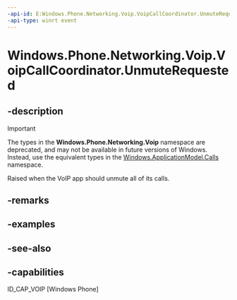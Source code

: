 ```yaml
---
-api-id: E:Windows.Phone.Networking.Voip.VoipCallCoordinator.UnmuteRequested
-api-type: winrt event
---
```


<!-- Event syntax
public event Windows.Foundation.TypedEventHandler UnmuteRequested<Windows.Phone.Networking.Voip.VoipCallCoordinator,  Windows.Phone.Networking.Voip.MuteChangeEventArgs>
-->

# Windows.Phone.Networking.Voip.VoipCallCoordinator.UnmuteRequested

## -description

> [!IMPORTANT]
> The types in the **Windows.Phone.Networking.Voip** namespace are deprecated, and may not be available in future versions of Windows. Instead, use the equivalent types in the [Windows.ApplicationModel.Calls](/uwp/api/windows.applicationmodel.calls) namespace.

Raised when the VoIP app should unmute all of its calls.

## -remarks

## -examples

## -see-also

## -capabilities
ID_CAP_VOIP [Windows Phone]
